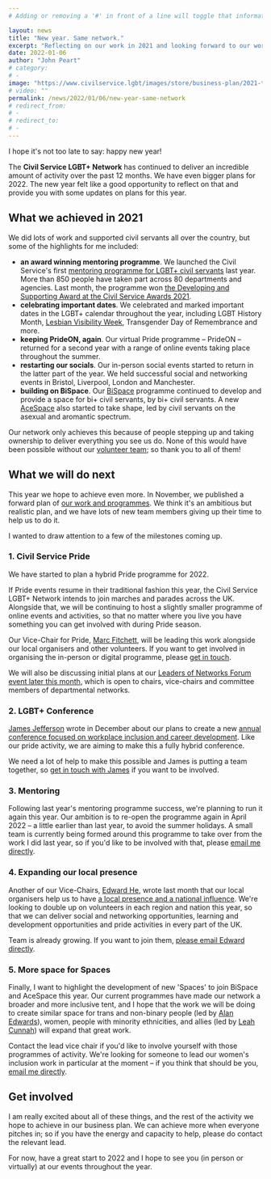```yaml
---
# Adding or removing a '#' in front of a line will toggle that information off and on from being processed. 

layout: news
title: "New year. Same network."
excerpt: "Reflecting on our work in 2021 and looking forward to our work in 2022."
date: 2022-01-06
author: "John Peart"
# category: 
# - 
image: "https://www.civilservice.lgbt/images/store/business-plan/2021-to-2023.png"
# video: ""
permalink: /news/2022/01/06/new-year-same-network
# redirect_from: 
# - 
# redirect_to: 
# - 
---
```


I hope it's not too late to say: happy new year!

The **Civil Service LGBT+ Network** has continued to deliver an incredible amount of activity over the past 12 months. We have even bigger plans for 2022. The new year felt like a good opportunity to reflect on that and provide you with some updates on plans for this year.

## What we achieved in 2021

We did lots of work and supported civil servants all over the country, but some of the highlights for me included:

- **an award winning mentoring programme**. We launched the Civil Service's first [mentoring programme for LGBT+ civil servants](/mentoring) last year. More than 850 people have taken part across 80 departments and agencies. Last month, the programme won [the Developing and Supporting Award at the Civil Service Awards 2021](/news/2021/12/16/weve-won-a-civil-service-award).
- **celebrating important dates**. We celebrated and marked important dates in the LGBT+ calendar throughout the year, including LGBT History Month, [Lesbian Visibility Week](/topic/lesbian-visibility-week), Transgender Day of Remembrance and more.
- **keeping PrideON, again**. Our virtual Pride programme – PrideON – returned for a second year with a range of online events taking place throughout the summer. 
- **restarting our socials**. Our in-person social events started to return in the latter part of the year. We held successful social and networking events in Bristol, Liverpool, London and Manchester.
- **building on BiSpace**. Our [BiSpace](/topic/bispace) programme continued to develop and provide a space for bi+ civil servants, by bi+ civil servants. A new [AceSpace](/topic/acespace) also started to take shape, led by civil servants on the asexual and aromantic spectrum.

Our network only achieves this because of people stepping up and taking ownership to deliver everything you see us do. None of this would have been possible without our [volunteer team](/team); so thank you to all of them!
 
## What we will do next
 
This year we hope to achieve even more. In November, we published a forward plan of [our work and programmes](/publication/our-plan). We think it's an ambitious but realistic plan, and we have lots of new team members giving up their time to help us to do it.

I wanted to draw attention to a few of the milestones coming up.

### 1. Civil Service Pride

We have started to plan a hybrid Pride programme for 2022. 

If Pride events resume in their traditional fashion this year, the Civil Service LGBT+ Network intends to join marches and parades across the UK. Alongside that, we will be continuing to host a slightly smaller programme of online events and activities, so that no matter where you live you have something you can get involved with during Pride season. 

Our Vice-Chair for Pride, [Marc Fitchett](/team/marc-fitchett), will be leading this work alongside our local organisers and other volunteers. If you want to get involved in organising the in-person or digital programme, please [get in touch](mailto:marc.fitchett@civilservice.lgbt). 

We will also be discussing initial plans at our [Leaders of Networks Forum event later this month](/event/2022/01/19/leaders-of-networks-forum), which is open to chairs, vice-chairs and committee members of departmental networks. 

### 2. LGBT+ Conference

[James Jefferson](/team/james-jefferson) wrote in December about our plans to create a new [annual conference focused on workplace inclusion and career development](/news/2021/12/14/a-conference-for-lgbt-civil-servants). Like our pride activity, we are aiming to make this a fully hybrid conference.

We need a lot of help to make this possible and James is putting a team together, so [get in touch with James](mailto:james.jefferson@civilservice.lgbt) if you want to be involved.

### 3. Mentoring

Following last year's mentoring programme success, we're planning to run it again this year. Our ambition is to re-open the programme again in April 2022 – a little earlier than last year, to avoid the summer holidays. A small team is currently being formed around this programme to take over from the work I did last year, so if you'd like to be involved with that, please [email me directly](john.peart@civilservice.lgbt).

### 4. Expanding our local presence

Another of our Vice-Chairs, [Edward He](/team/edward-he), wrote last month that our local organisers help us to have [a local presence and a national influence](/news/2021/11/24/local-presence-national-influence). We're looking to double up on volunteers in each region and nation this year, so that we can deliver social and networking opportunities, learning and development opportunities and pride activities in every part of the UK. 

Team is already growing. If you want to join them, [please email Edward directly](edward.he@civilservice.lgbt).

### 5. More space for Spaces

Finally, I want to highlight the development of new 'Spaces' to join BiSpace and AceSpace this year. Our current programmes have made our network a broader and more inclusive tent, and I hope that the work we will be doing to create similar space for trans and non-binary people (led by [Alan Edwards](/team/alan-edwards)), women, people with minority ethnicities, and allies (led by [Leah Cunnah](/team/leah-cunnah)) will expand that great work.

Contact the lead vice chair if you'd like to involve yourself with those programmes of activity. We're looking for someone to lead our women's inclusion work in particular at the moment – if you think that should be you, [email me directly](john.peart@civilservice.lgbt).

## Get involved

I am really excited about all of these things, and the rest of the activity we hope to achieve in our business plan. We can achieve more when everyone pitches in; so if you have the energy and capacity to help, please do contact the relevant lead.

For now, have a great start to 2022 and I hope to see you (in person or virtually) at our events throughout the year. 
